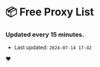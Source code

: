# :package: Free Proxy List
### Updated every 15 minutes.

- Last updated: `2024-07-14 17:42`

:heart:
